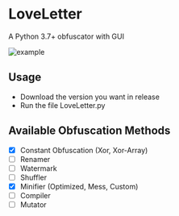 
# LoveLetter

A Python 3.7+ obfuscator with GUI

![example](https://user-images.githubusercontent.com/33353036/224382435-a614863b-7ea5-4d5c-83ed-25b08225f894.png)



## Usage

 * Download the version you want in release 
 * Run the file LoveLetter.py
    
## Available Obfuscation Methods

- [X] Constant Obfuscation (Xor, Xor-Array)
- [ ] Renamer
- [ ] Watermark
- [ ] Shuffler
- [X] Minifier (Optimized, Mess, Custom)
- [ ] Compiler
- [ ] Mutator
